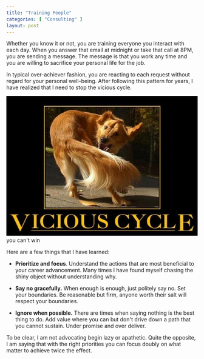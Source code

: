 ```yaml
---
title: "Training People"
categories: [ "Consulting" ]
layout: post
--- 
```


Whether you know it or not, you are training everyone you interact with each day. When you answer that email at midnight or take that call at 8PM, you are sending a message. The message is that you work any time and you are willing to sacrifice your personal life for the job.

In typical over-achiever fashion, you are reacting to each request without regard for your personal well-being. After following this pattern for years, I have realized that I need to stop the vicious cycle.

<div class="vinette"><img src="/images/vicious-cycle-Zzbbc.jpg" />you can't win</div>

Here are a few things that I have learned:

* __Prioritize and focus__. Understand the actions that are most beneficial to your career advancement. Many times I have found myself chasing the shiny object without understanding why.

* __Say no gracefully.__ When enough is enough, just politely say no. Set your boundaries. Be reasonable but firm, anyone worth their salt will respect your boundaries.

* __Ignore when possible.__ There are times when saying nothing is the best thing to do. Add value where you can but don't drive down a path that you cannot sustain. Under promise and over deliver.

To be clear, I am not advocating begin lazy or apathetic. Quite the opposite, I am saying that with the right priorities you can focus doubly on what matter to achieve twice the effect.
